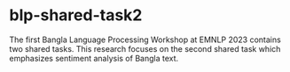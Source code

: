 # blp-shared-task2
The first Bangla Language Processing Workshop at EMNLP 2023 contains two shared tasks. This research focuses on the second shared task which emphasizes sentiment analysis of Bangla text.
